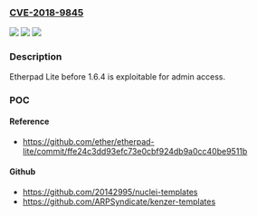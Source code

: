 ### [CVE-2018-9845](https://cve.mitre.org/cgi-bin/cvename.cgi?name=CVE-2018-9845)
![](https://img.shields.io/static/v1?label=Product&message=n%2Fa&color=blue)
![](https://img.shields.io/static/v1?label=Version&message=n%2Fa&color=blue)
![](https://img.shields.io/static/v1?label=Vulnerability&message=n%2Fa&color=brighgreen)

### Description

Etherpad Lite before 1.6.4 is exploitable for admin access.

### POC

#### Reference
- https://github.com/ether/etherpad-lite/commit/ffe24c3dd93efc73e0cbf924db9a0cc40be9511b

#### Github
- https://github.com/20142995/nuclei-templates
- https://github.com/ARPSyndicate/kenzer-templates

